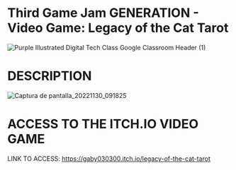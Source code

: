 # Third Game Jam GENERATION - Video Game: Legacy of the Cat Tarot
![Purple Illustrated Digital Tech Class Google Classroom Header (1)](https://user-images.githubusercontent.com/44000056/204953259-33fb7f12-8289-4205-b109-7afd5af9dc31.png)

# DESCRIPTION
![Captura de pantalla_20221130_091825](https://user-images.githubusercontent.com/44000056/204950774-03f88006-e374-4f14-8f3a-bad84ee613f3.png)

# ACCESS TO THE ITCH.IO VIDEO GAME
LINK TO ACCESS: https://gaby030300.itch.io/legacy-of-the-cat-tarot

